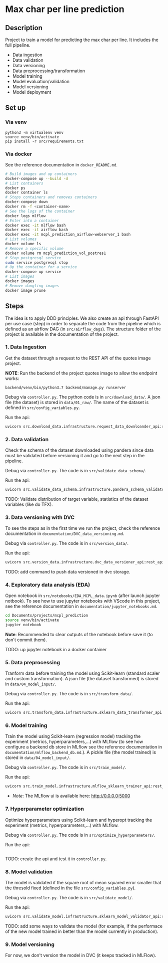 Max char per line prediction
==============================

## Description

Project to train a model for predicting the max char per line. It includes the full pipeline.

- Data ingestion
- Data validation
- Data versioning
- Data preprocessing/transformation
- Model training
- Model evaluation/validation
- Model versioning
- Model deployment


## Set up

### Via venv
```
python3 -m virtualenv venv
source venv/bin/activate
pip install -r src/requirements.txt
```

### Via docker

See the reference documentation in `docker_README.md`.
```bash
# Build images and up containers
docker-compose up --build -d
# List containers 
docker ps
docker container ls
# Stops containers and removes containers
docker-compose down
docker rm -f <container-name>
# See the logs of the container
docker logs mlflow
# Enter into a container
docker exec -it mlflow bash
docker exec -it airflow bash
docker exec -it mcpl_prediction_airflow-webserver_1 bash
# List volumes
docker volume ls
# Remove a specific volume
docker volume rm mcpl_prediction_vol_postres1
# Stop postgresql service
sudo service postgresql stop
# Up the container for a service
docker-compose up service
# List images
docker images
# Remove dangling images
docker image prune
```

## Steps

The idea is to apply DDD principles. We also create an api through FastAPI per use case (step) in order to separate the code from the pipeline which is defined as an airflow DAG (in `src/airflow_dags`). The structure folder of the project is available in the documentation of the project.

### 1. Data Ingestion

Get the dataset through a request to the REST API of the quotes image project.

**NOTE**: Run the backend of the project quotes image to allow the endpoint works:
```
backend/venv/bin/python3.7 backend/manage.py runserver
```

Debug via `controller.py`. The python code is in `src/download_data/`. A json file (the dataset) is stored in `data/01_raw/`. The name of the dataset is defined in `src/config_variables.py`.

Run the api: 
```bash
uvicorn src.download_data.infrastructure.request_data_downloander_api:rest_api --port 1213
```
### 2. Data validation

Check the schema of the dataset downloaded using pandera since data must be validated before versioning it and go to the next step in the pipeline.

Debug via `controller.py`. The code is in `src/validate_data_schema/`.

Run the api: 
```bash
uvicorn src.validate_data_schema.infrastructure.pandera_schema_validator_api:rest_api --port 1214
```

TODO: Validate distribution of target variable, statistics of the dataset variables (like do TFX).


### 3. Data versioning with DVC

To see the steps as in the first time we run the project, check the reference documentation in `documentation/DVC_data_versioning.md`.

Debug via `controller.py`. The code is in `src/version_data/`.

Run the api: 
```bash
uvicorn src.version_data.infrastructure.dvc_data_versioner_api:rest_api --port 1217
```

TODO: add command to push data versioned in dvc storage.


### 4. Exploratory data analysis (EDA)

Open notebook in `src/notebooks/EDA_MCPL_data.ipynb` (after launch jupyter notbook). To see how to use jupyter notebooks with VScode in this project, see the reference documentation in `documentation/jupyter_notebooks.md`.

```bash
cd Documents/projects/mcpl_prediction
source venv/bin/activate
jupyter notebook
```
**Note**: Recommended to clear outputs of the notebook before save it (to don't commit them).

TODO: up jupyter notebook in a docker container


### 5. Data preprocessing 

Tranform data before training the model using Scikit-learn (standard scaler and custom transformation). A json file (the dataset transformed) is stored in `data/04_model_input/`.

Debug via `controller.py`. The code is in `src/transform_data/`.

Run the api: 
```bash
uvicorn src.transform_data.infrastructure.sklearn_data_transformer_api:rest_api --port 1215
```

### 6. Model training

Train the model using Scikit-learn (regression model) tracking the experiment (metrics, hyperparameters,...) with MLflow (to see how configure a backend db store in MLflow see the reference documentation in `documentation/mlflow_backend_db.md`.). A pickle file (the model trained) is stored in `data/04_model_input/`.

Debug via `controller.py`. The code is in `src/train_model/`.

Run the api: 
```bash
uvicorn src.train_model.infrastructure.mlflow_sklearn_trainer_api:rest_api --port 1216
```

- *Note*: The MLflow ui is available here: http://0.0.0.0:5000 

### 7. Hyperparameter optimization

Optimize hyperparameters using Scikit-learn and hyperopt tracking the experiment (metrics, hyperparameters,...) with MLflow.

Debug via `controller.py`. The code is in `src/optimize_hyperparameters/`.

Run the api: 
```bash

```
TODO: create the api and test it in `controller.py`.

### 8. Model validation

The model is validated if the square root of mean squared error smaller that the thresold fixed (defined in the file `src/config_variables.py`).


Debug via `controller.py`. The code is in `src/validate_model/`.

Run the api: 
```bash
uvicorn src.validate_model.infrastructure.sklearn_model_validator_api:rest_api --port 1218
```

TODO: add some ways to validate the model (for example, if the performace of the new model trained in better than the model currently in production).

### 9. Model versioning

For now, we don't version the model in DVC (it keeps tracked in MLFlow).
